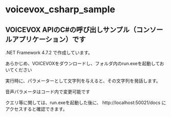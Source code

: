 # voicevox_csharp_sample
## VOICEVOX APIのC#の呼び出しサンプル（コンソールアプリケーション）です

.NET Framework 4.7.2 で作成しています。

あらかじめ、VOICEVOXをダウンロードし、フォルダ内のrun.exeを起動しておいてください

実行時に、パラメーターとして文字列を与えると、その文字列を発話します。

音声パラメータはコード内で変更可能です

クエリ等に関しては、run.exeを起動した後に、 http://localhost:50021/docs にアクセスすると確認できます。



